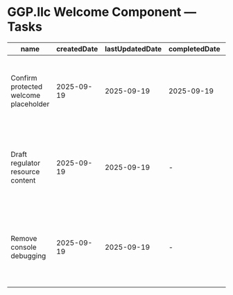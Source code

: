 # GGP.llc Welcome Component — Tasks

| name | createdDate | lastUpdatedDate | completedDate | status | description |
| --- | --- | --- | --- | --- | --- |
| Confirm protected welcome placeholder | 2025-09-19 | 2025-09-19 | 2025-09-19 | complete | Verified the component defers to authentication and renders children only for signed-in regulators. |
| Draft regulator resource content | 2025-09-19 | 2025-09-19 | - | todo | Populate the component with quick links to filings, licensing dashboards, and AI assistance docs. |
| Remove console debugging | 2025-09-19 | 2025-09-19 | - | todo | Replace `console.debug` calls with structured logging or delete once analytics instrumentation exists. |
